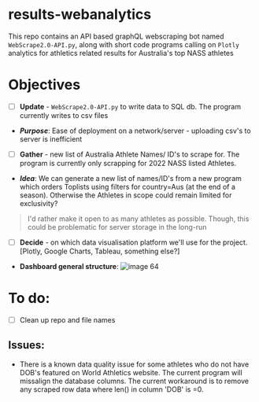 # results-webanalytics
This repo contains an API based graphQL webscraping bot named `WebScrape2.0-API.py`, along with short code programs calling on `Plotly` analytics for athletics related results for Australia's top NASS athletes

# Objectives
  - [ ] **Update** - `WebScrape2.0-API.py` to write data to SQL db. The program currently writes to csv files
  - **_Purpose_**: Ease of deployment on a network/server - uploading csv's to server is inefficient
  - [ ] **Gather** - new list of Australia Athlete Names/ ID's to scrape for. The program is currently only scrapping for 2022 NASS listed Athletes. 
  - **_Idea_**: We can generate a new list of names/ID's from a new program which orders Toplists using filters for country=Aus (at the end of a season). Otherwise the Athletes in scope could remain limited for exclusivity?
  >I'd rather make it open to as many athletes as possible. Though, this could be problematic for server storage in the long-run
  - [ ] **Decide** - on which data visualisation platform we'll use for the project. [Plotly, Google Charts, Tableau, something else?]
  - **Dashboard general structure**: ![image 64](https://user-images.githubusercontent.com/85177676/226784786-db221e25-9018-4bea-af66-ecd7560909d8.png)

# To do:
- [ ] Clean up repo and file names

## Issues:
- There is a known data quality issue for some athletes who do not have DOB's featured on World Athletics website. The current program will missalign the database columns. The current workaround is to remove any scraped row data where len() in column 'DOB' is =0.  
